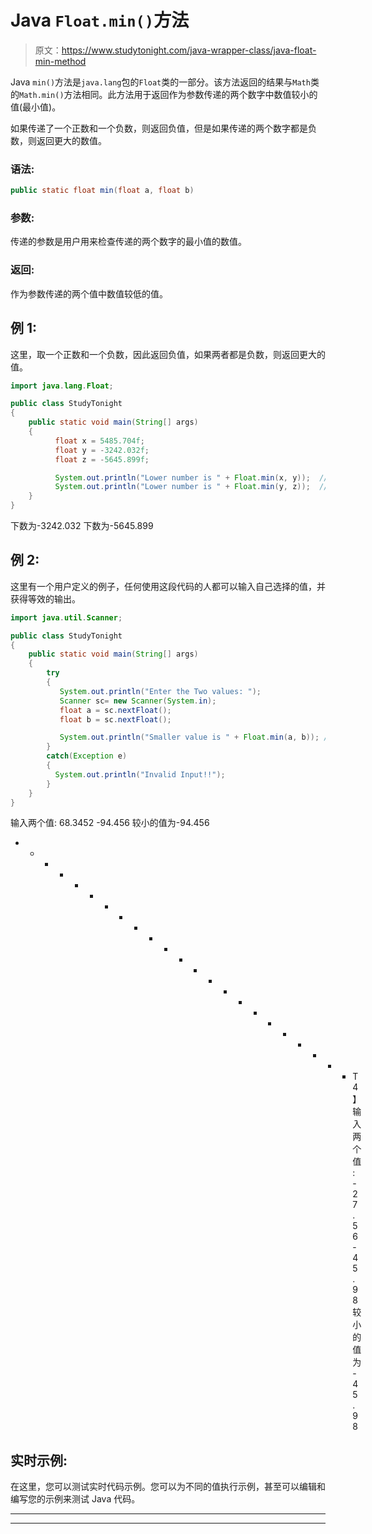 # Java `Float.min()`方法

> 原文：<https://www.studytonight.com/java-wrapper-class/java-float-min-method>

Java `min()`方法是`java.lang`包的`Float`类的一部分。该方法返回的结果与`Math`类的`Math.min()`方法相同。此方法用于返回作为参数传递的两个数字中数值较小的值(最小值)。

如果传递了一个正数和一个负数，则返回负值，但是如果传递的两个数字都是负数，则返回更大的数值。

### 语法:

```java
public static float min(float a, float b) 
```

### 参数:

传递的参数是用户用来检查传递的两个数字的最小值的数值。

### 返回:

作为参数传递的两个值中数值较低的值。

## 例 1:

这里，取一个正数和一个负数，因此返回负值，如果两者都是负数，则返回更大的值。

```java
import java.lang.Float;

public class StudyTonight 
{  
    public static void main(String[] args) 
    {        
          float x = 5485.704f;  
          float y = -3242.032f; 
          float z = -5645.899f;

          System.out.println("Lower number is " + Float.min(x, y));  // print the larger number between x and y 
          System.out.println("Lower number is " + Float.min(y, z));  // print the larger number between y and z
    }  
}
```

下数为-3242.032
下数为-5645.899

## 例 2:

这里有一个用户定义的例子，任何使用这段代码的人都可以输入自己选择的值，并获得等效的输出。

```java
import java.util.Scanner; 

public class StudyTonight
{  
    public static void main(String[] args) 
    {  
        try
        {
           System.out.println("Enter the Two values: ");  
           Scanner sc= new Scanner(System.in);  
           float a = sc.nextFloat();  
           float b = sc.nextFloat();               

           System.out.println("Smaller value is " + Float.min(a, b)); //Print the larger number between a and b  
        }
        catch(Exception e)
        {
          System.out.println("Invalid Input!!");
        }   
    }  
} 
```

输入两个值:
68.3452 -94.456
较小的值为-94.456
* * * * * * * * * * * * * * * * * * * * * * * T4】输入两个值:
-27.56 -45.98
较小的值为-45.98

## 实时示例:

在这里，您可以测试实时代码示例。您可以为不同的值执行示例，甚至可以编辑和编写您的示例来测试 Java 代码。

* * *

* * *